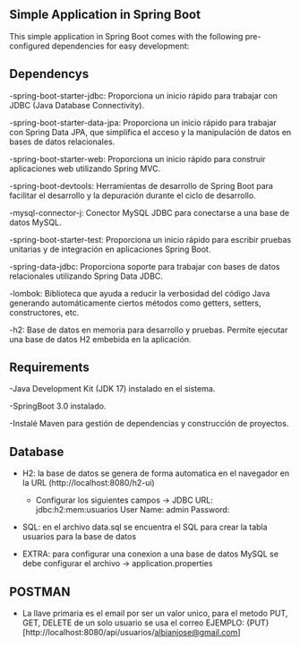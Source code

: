 ## Simple Application in Spring Boot

This simple application in Spring Boot comes with the following pre-configured dependencies for easy development:

## Dependencys

-spring-boot-starter-jdbc: Proporciona un inicio rápido para trabajar con JDBC (Java Database Connectivity).

-spring-boot-starter-data-jpa: Proporciona un inicio rápido para trabajar con Spring Data JPA, que simplifica el acceso y la manipulación de datos en bases de datos relacionales.

-spring-boot-starter-web: Proporciona un inicio rápido para construir aplicaciones web utilizando Spring MVC.

-spring-boot-devtools: Herramientas de desarrollo de Spring Boot para facilitar el desarrollo y la depuración durante el ciclo de desarrollo.

-mysql-connector-j: Conector MySQL JDBC para conectarse a una base de datos MySQL.

-spring-boot-starter-test: Proporciona un inicio rápido para escribir pruebas unitarias y de integración en aplicaciones Spring Boot.

-spring-data-jdbc: Proporciona soporte para trabajar con bases de datos relacionales utilizando Spring Data JDBC.

-lombok: Biblioteca que ayuda a reducir la verbosidad del código Java generando automáticamente ciertos métodos como getters, setters, constructores, etc.

-h2: Base de datos en memoria para desarrollo y pruebas. Permite ejecutar una base de datos H2 embebida en la aplicación.

## Requirements
-Java Development Kit (JDK 17) instalado en el sistema.

-SpringBoot 3.0 instalado.

-Instalé Maven para gestión de dependencias y construcción de proyectos.

## Database
- H2: la base de datos se genera de forma automatica en el navegador en la URL (http://localhost:8080/h2-ui)
  - Configurar los siguientes campos ->
        JDBC URL: jdbc:h2:mem:usuarios
        User Name: admin
        Password: 
- SQL: en el archivo data.sql se encuentra el SQL para crear la tabla usuarios para la base de datos

- EXTRA: para configurar una conexion a una base de datos MySQL se debe configurar el archivo -> application.properties

## POSTMAN
- La llave primaria es el email por ser un valor unico, para el metodo PUT, GET, DELETE de un solo usuario se usa el correo
        EJEMPLO:  {PUT} [http://localhost:8080/api/usuarios/albianjose@gmail.com]